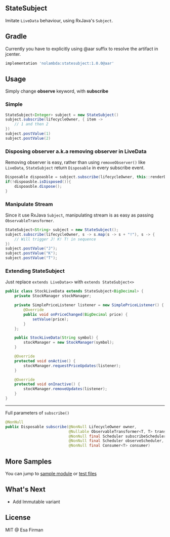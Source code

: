 ## StateSubject

Imitate `LiveData` behaviour, using RxJava's `Subject`.

## Gradle

Currently you have to explicitly using @aar suffix to resolve the artifact in jcenter.

```groovy
implementation 'nolambda:statesubject:1.0.0@aar'
```

## Usage

Simply change **observe** keyword, with **subscribe**

### Simple

```java
StateSubject<Integer> subject = new StateSubject()
subject.subscribe(lifecycleOwner, { item ->
    // 1 and then 2
})
subject.postValue(1)
subject.postValue(2)
```

### Disposing observer a.k.a removing observer in LiveData

Removing observer is easy, rather than using `removeObserver()` like `LiveData`, `StateSubject` return `Disposable` in every subscribe event.

```java
Disposable dispoasble = subject.subscribe(lifecycleOwner, this::renderData);
if(!dispoasble.isDisposed()){
    dispoasble.dispose();
}
```

### Manipulate Stream

Since it use RxJava `Subject`, manipulating stream is as easy as passing `ObservableTransformer`.

```java
StateSubject<String> subject = new StateSubject();
subject.subscribe(lifecycleOwner, s -> s.map(s -> s + "!"), s -> {
    // Will trigger J! K! T! in sequence
})
subject.postValue("J");
subject.postValue("K");
subject.postValue("T");
```

### Extending StateSubject 

Just replace `extends LiveData<>` with `extends StateSubject<>`

```java
public class StockLiveData extends StateSubject<BigDecimal> {
    private StockManager stockManager;

    private SimplePriceListener listener = new SimplePriceListener() {
        @Override
        public void onPriceChanged(BigDecimal price) {
            setValue(price);
        }
    };

    public StockLiveData(String symbol) {
        stockManager = new StockManager(symbol);
    }

    @Override
    protected void onActive() {
        stockManager.requestPriceUpdates(listener);
    }

    @Override
    protected void onInactive() {
        stockManager.removeUpdates(listener);
    }
}
```

---

Full parameters of `subscribe()`

```java
@NonNull
public Disposable subscribe(@NonNull LifecycleOwner owner,
                            @Nullable ObservableTransformer<T, T> transformer,
                            @NonNull final Scheduler subscribeScheduler,
                            @NonNull final Scheduler observeScheduler,
                            @NonNull final Consumer<T> consumer)
```

## More Samples 

You can jump to [sample module](https://github.com/esafirm/StateSubject/tree/master/sample) or [test files](https://github.com/esafirm/StateSubject/tree/master/library/src/test/java/nolambda/statesubject)

## What's Next

* Add Immutable variant

## License

MIT @ Esa Firman
